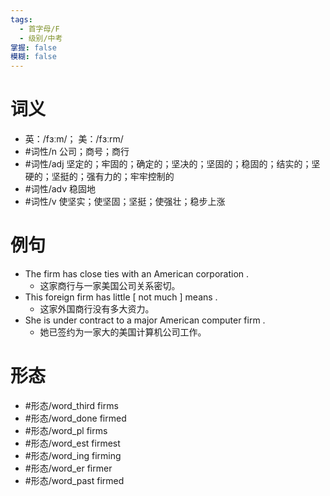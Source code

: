 ```yaml
---
tags:
  - 首字母/F
  - 级别/中考
掌握: false
模糊: false
---
```

# 词义
- 英：/fɜːm/； 美：/fɜːrm/
- #词性/n  公司；商号；商行
- #词性/adj  坚定的；牢固的；确定的；坚决的；坚固的；稳固的；结实的；坚硬的；坚挺的；强有力的；牢牢控制的
- #词性/adv  稳固地
- #词性/v  使坚实；使坚固；坚挺；使强壮；稳步上涨
# 例句
- The firm has close ties with an American corporation .
	- 这家商行与一家美国公司关系密切。
- This foreign firm has little [ not much ] means .
	- 这家外国商行没有多大资力。
- She is under contract to a major American computer firm .
	- 她已签约为一家大的美国计算机公司工作。
# 形态
- #形态/word_third firms
- #形态/word_done firmed
- #形态/word_pl firms
- #形态/word_est firmest
- #形态/word_ing firming
- #形态/word_er firmer
- #形态/word_past firmed

